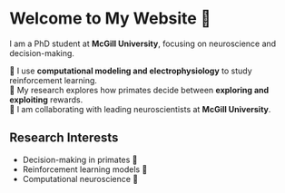 # Welcome to My Website 👋

I am a PhD student at **McGill University**, focusing on neuroscience and decision-making.

🔹 I use **computational modeling and electrophysiology** to study reinforcement learning.  
🔹 My research explores how primates decide between **exploring and exploiting** rewards.  
🔹 I am collaborating with leading neuroscientists at **McGill University**.

## **Research Interests**
- Decision-making in primates 🧠
- Reinforcement learning models 🤖
- Computational neuroscience 🔬